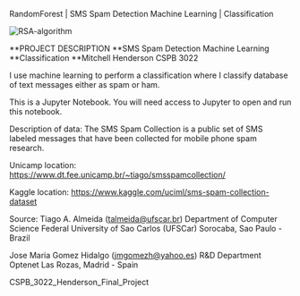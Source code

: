 RandomForest | SMS Spam Detection Machine Learning | Classification



![RSA-algorithm](https://github.com/mitch-henderson/RandomForest_SMS_Spam_Detection_/blob/main/DALL%C2%B7E%202023-03-04%2023.08.00%20-%20random%20forest%20artifical%20intelligence%203d%20in%20miami%20vice%20style.png?raw=true)

**PROJECT DESCRIPTION **SMS Spam Detection Machine Learning **Classification **Mitchell Henderson CSPB 3022

I use machine learning to perform a classification where I classify database of text messages either as spam or ham.

This is a Jupyter Notebook. You will need access to Jupyter to open and run this notebook.

Description of data: The SMS Spam Collection is a public set of SMS labeled messages that have been collected for mobile phone spam research.

Unicamp location: https://www.dt.fee.unicamp.br/~tiago/smsspamcollection/

Kaggle location: https://www.kaggle.com/uciml/sms-spam-collection-dataset

Source: Tiago A. Almeida (talmeida@ufscar.br) Department of Computer Science Federal University of Sao Carlos (UFSCar) Sorocaba, Sao Paulo - Brazil

Jose Maria Gomez Hidalgo (jmgomezh@yahoo.es) R&D Department Optenet Las Rozas, Madrid - Spain

CSPB_3022_Henderson_Final_Project
